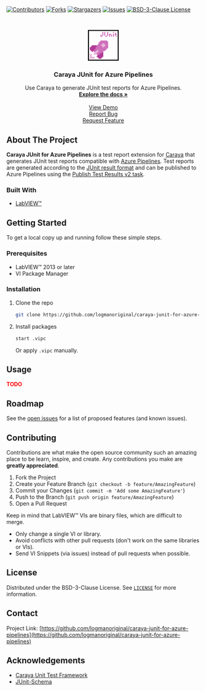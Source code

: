 <!-- Based on https://github.com/othneildrew/Best-README-Template -->
<!-- PROJECT SHIELDS -->
<!--
*** I'm using markdown "reference style" links for readability.
*** Reference links are enclosed in brackets [ ] instead of parentheses ( ).
*** See the bottom of this document for the declaration of the reference variables
*** for contributors-url, forks-url, etc. This is an optional, concise syntax you may use.
*** https://www.markdownguide.org/basic-syntax/#reference-style-links
-->
[![Contributors][contributors-shield]][contributors-url]
[![Forks][forks-shield]][forks-url]
[![Stargazers][stars-shield]][stars-url]
[![Issues][issues-shield]][issues-url]
[![BSD-3-Clause License][license-shield]][license-url]

<!-- PROJECT LOGO -->
<br>
<p align="center">
  <a href="https://github.com/logmanoriginal/caraya-junit-for-azure-pipelines">
    <img src="images/logo.png" alt="Logo" width="80" height="80">
  </a>

  <h3 align="center">Caraya JUnit for Azure Pipelines</h3>

  <p align="center">
    Use Caraya to generate JUnit test reports for Azure Pipelines.
    <br>
    <a href="https://github.com/logmanoriginal/caraya-junit-for-azure-pipelines"><strong>Explore the docs »</strong></a>
    <br>
    <br>
    <a href="https://github.com/logmanoriginal/caraya-junit-for-azure-pipelines">View Demo</a>
    <br>
    <a href="https://github.com/logmanoriginal/caraya-junit-for-azure-pipelines/issues">Report Bug</a>
    <br>
    <a href="https://github.com/logmanoriginal/caraya-junit-for-azure-pipelines/issues">Request Feature</a>
  </p>
</p>

## About The Project

**Caraya JUnit for Azure Pipelines** is a test report extension for [Caraya](https://github.com/JKISoftware/Caraya) that generates JUnit test reports compatible with [Azure Pipelines](https://learn.microsoft.com/en-us/azure/devops/pipelines/get-started/what-is-azure-pipelines). Test reports are generated according to the [JUnit result format](https://github.com/windyroad/JUnit-Schema) and can be published to Azure Pipelines using the [Publish Test Results v2 task](https://learn.microsoft.com/en-us/azure/devops/pipelines/tasks/reference/publish-test-results-v2).

### Built With

* [LabVIEW&trade;](https://www.ni.com/labview)

## Getting Started

To get a local copy up and running follow these simple steps.

### Prerequisites

* LabVIEW&trade; 2013 or later
* VI Package Manager

### Installation

1. Clone the repo
   ```sh
   git clone https://github.com/logmanoriginal/caraya-junit-for-azure-pipelines.git
   ```
2. Install packages
   ```sh
   start .vipc
   ```
   Or apply `.vipc` manually.

## Usage

<font color="red"><b>TODO</b></font>

## Roadmap

See the [open issues](https://github.com/logmanoriginal/labview-composition/issues) for a list of proposed features (and known issues).

## Contributing

Contributions are what make the open source community such an amazing place to be learn, inspire, and create. Any contributions you make are **greatly appreciated**.

1. Fork the Project
2. Create your Feature Branch (`git checkout -b feature/AmazingFeature`)
3. Commit your Changes (`git commit -m 'Add some AmazingFeature'`)
4. Push to the Branch (`git push origin feature/AmazingFeature`)
5. Open a Pull Request

Keep in mind that LabVIEW&trade; VIs are binary files, which are difficult to merge.
- Only change a single VI or library.
- Avoid conflicts with other pull requests (don't work on the same libraries or VIs).
- Send VI Snippets (via issues) instead of pull requests when possible.

## License

Distributed under the BSD-3-Clause License. See [`LICENSE`](LICENSE.txt) for more information.

## Contact

Project Link: [https://github.com/logmanoriginal/caraya-junit-for-azure-pipelines](https://github.com/logmanoriginal/caraya-junit-for-azure-pipelines)

## Acknowledgements

* [Caraya Unit Test Framework](https://github.com/JKISoftware/Caraya)
* [JUnit-Schema](https://github.com/windyroad/JUnit-Schema)

<!-- MARKDOWN LINKS & IMAGES -->
<!-- https://www.markdownguide.org/basic-syntax/#reference-style-links -->
[contributors-shield]: https://img.shields.io/github/contributors/logmanoriginal/caraya-junit-for-azure-pipelines.svg?style=for-the-badge
[contributors-url]: https://github.com/logmanoriginal/caraya-junit-for-azure-pipelines/graphs/contributors
[forks-shield]: https://img.shields.io/github/forks/logmanoriginal/caraya-junit-for-azure-pipelines.svg?style=for-the-badge
[forks-url]: https://github.com/logmanoriginal/caraya-junit-for-azure-pipelines/network/members
[stars-shield]: https://img.shields.io/github/stars/logmanoriginal/caraya-junit-for-azure-pipelines.svg?style=for-the-badge
[stars-url]: https://github.com/logmanoriginal/caraya-junit-for-azure-pipelines/stargazers
[issues-shield]: https://img.shields.io/github/issues/logmanoriginal/caraya-junit-for-azure-pipelines.svg?style=for-the-badge
[issues-url]: https://github.com/logmanoriginal/caraya-junit-for-azure-pipelines/issues
[license-shield]: https://img.shields.io/github/license/logmanoriginal/caraya-junit-for-azure-pipelines.svg?style=for-the-badge
[license-url]: https://github.com/logmanoriginal/caraya-junit-for-azure-pipelines/blob/master/LICENSE.txt

